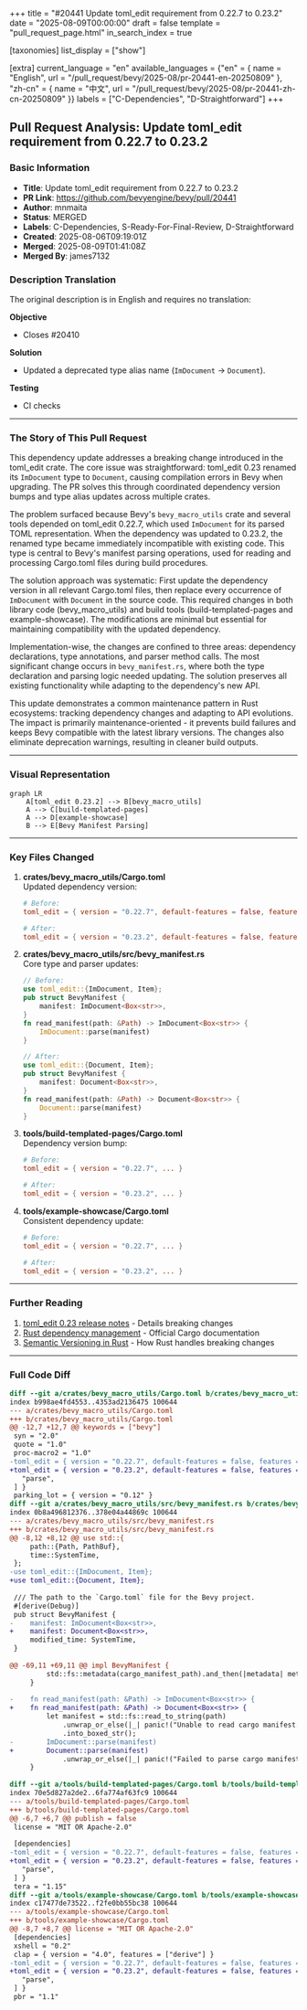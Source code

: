 +++
title = "#20441 Update toml_edit requirement from 0.22.7 to 0.23.2"
date = "2025-08-09T00:00:00"
draft = false
template = "pull_request_page.html"
in_search_index = true

[taxonomies]
list_display = ["show"]

[extra]
current_language = "en"
available_languages = {"en" = { name = "English", url = "/pull_request/bevy/2025-08/pr-20441-en-20250809" }, "zh-cn" = { name = "中文", url = "/pull_request/bevy/2025-08/pr-20441-zh-cn-20250809" }}
labels = ["C-Dependencies", "D-Straightforward"]
+++

## Pull Request Analysis: Update toml_edit requirement from 0.22.7 to 0.23.2

### Basic Information
- **Title**: Update toml_edit requirement from 0.22.7 to 0.23.2
- **PR Link**: https://github.com/bevyengine/bevy/pull/20441
- **Author**: mnmaita
- **Status**: MERGED
- **Labels**: C-Dependencies, S-Ready-For-Final-Review, D-Straightforward
- **Created**: 2025-08-06T09:19:01Z
- **Merged**: 2025-08-09T01:41:08Z
- **Merged By**: james7132

### Description Translation
The original description is in English and requires no translation:

**Objective**
- Closes #20410

**Solution**
- Updated a deprecated type alias name (`ImDocument` -> `Document`).

**Testing**
- CI checks

---

### The Story of This Pull Request

This dependency update addresses a breaking change introduced in the toml_edit crate. The core issue was straightforward: toml_edit 0.23 renamed its `ImDocument` type to `Document`, causing compilation errors in Bevy when upgrading. The PR solves this through coordinated dependency version bumps and type alias updates across multiple crates.

The problem surfaced because Bevy's `bevy_macro_utils` crate and several tools depended on toml_edit 0.22.7, which used `ImDocument` for its parsed TOML representation. When the dependency was updated to 0.23.2, the renamed type became immediately incompatible with existing code. This type is central to Bevy's manifest parsing operations, used for reading and processing Cargo.toml files during build procedures.

The solution approach was systematic: First update the dependency version in all relevant Cargo.toml files, then replace every occurrence of `ImDocument` with `Document` in the source code. This required changes in both library code (bevy_macro_utils) and build tools (build-templated-pages and example-showcase). The modifications are minimal but essential for maintaining compatibility with the updated dependency.

Implementation-wise, the changes are confined to three areas: dependency declarations, type annotations, and parser method calls. The most significant change occurs in `bevy_manifest.rs`, where both the type declaration and parsing logic needed updating. The solution preserves all existing functionality while adapting to the dependency's new API.

This update demonstrates a common maintenance pattern in Rust ecosystems: tracking dependency changes and adapting to API evolutions. The impact is primarily maintenance-oriented - it prevents build failures and keeps Bevy compatible with the latest library versions. The changes also eliminate deprecation warnings, resulting in cleaner build outputs.

---

### Visual Representation

```mermaid
graph LR
    A[toml_edit 0.23.2] --> B[bevy_macro_utils]
    A --> C[build-templated-pages]
    A --> D[example-showcase]
    B --> E[Bevy Manifest Parsing]
```

---

### Key Files Changed

1. **crates/bevy_macro_utils/Cargo.toml**  
   Updated dependency version:
   ```toml
   # Before:
   toml_edit = { version = "0.22.7", default-features = false, features = ["parse"] }
   
   # After:
   toml_edit = { version = "0.23.2", default-features = false, features = ["parse"] }
   ```

2. **crates/bevy_macro_utils/src/bevy_manifest.rs**  
   Core type and parser updates:
   ```rust
   // Before:
   use toml_edit::{ImDocument, Item};
   pub struct BevyManifest {
       manifest: ImDocument<Box<str>>,
   }
   fn read_manifest(path: &Path) -> ImDocument<Box<str>> {
       ImDocument::parse(manifest)
   }
   
   // After:
   use toml_edit::{Document, Item};
   pub struct BevyManifest {
       manifest: Document<Box<str>>,
   }
   fn read_manifest(path: &Path) -> Document<Box<str>> {
       Document::parse(manifest)
   }
   ```

3. **tools/build-templated-pages/Cargo.toml**  
   Dependency version bump:
   ```toml
   # Before:
   toml_edit = { version = "0.22.7", ... }
   
   # After:
   toml_edit = { version = "0.23.2", ... }
   ```

4. **tools/example-showcase/Cargo.toml**  
   Consistent dependency update:
   ```toml
   # Before:
   toml_edit = { version = "0.22.7", ... }
   
   # After:
   toml_edit = { version = "0.23.2", ... }
   ```

---

### Further Reading
1. [toml_edit 0.23 release notes](https://github.com/toml-rs/toml/blob/main/toml_edit/CHANGELOG.md#0230-2025-07-14) - Details breaking changes
2. [Rust dependency management](https://doc.rust-lang.org/cargo/reference/specifying-dependencies.html) - Official Cargo documentation
3. [Semantic Versioning in Rust](https://doc.rust-lang.org/cargo/reference/semver.html) - How Rust handles breaking changes

---

### Full Code Diff
```diff
diff --git a/crates/bevy_macro_utils/Cargo.toml b/crates/bevy_macro_utils/Cargo.toml
index b998ae4fd4553..4353ad2136475 100644
--- a/crates/bevy_macro_utils/Cargo.toml
+++ b/crates/bevy_macro_utils/Cargo.toml
@@ -12,7 +12,7 @@ keywords = ["bevy"]
 syn = "2.0"
 quote = "1.0"
 proc-macro2 = "1.0"
-toml_edit = { version = "0.22.7", default-features = false, features = [
+toml_edit = { version = "0.23.2", default-features = false, features = [
   "parse",
 ] }
 parking_lot = { version = "0.12" }
diff --git a/crates/bevy_macro_utils/src/bevy_manifest.rs b/crates/bevy_macro_utils/src/bevy_manifest.rs
index 0b8a496812376..378e04a44869c 100644
--- a/crates/bevy_macro_utils/src/bevy_manifest.rs
+++ b/crates/bevy_macro_utils/src/bevy_manifest.rs
@@ -8,12 +8,12 @@ use std::{
     path::{Path, PathBuf},
     time::SystemTime,
 };
-use toml_edit::{ImDocument, Item};
+use toml_edit::{Document, Item};
 
 /// The path to the `Cargo.toml` file for the Bevy project.
 #[derive(Debug)]
 pub struct BevyManifest {
-    manifest: ImDocument<Box<str>>,
+    manifest: Document<Box<str>>,
     modified_time: SystemTime,
 }
 
@@ -69,11 +69,11 @@ impl BevyManifest {
         std::fs::metadata(cargo_manifest_path).and_then(|metadata| metadata.modified())
     }
 
-    fn read_manifest(path: &Path) -> ImDocument<Box<str>> {
+    fn read_manifest(path: &Path) -> Document<Box<str>> {
         let manifest = std::fs::read_to_string(path)
             .unwrap_or_else(|_| panic!("Unable to read cargo manifest: {}", path.display()))
             .into_boxed_str();
-        ImDocument::parse(manifest)
+        Document::parse(manifest)
             .unwrap_or_else(|_| panic!("Failed to parse cargo manifest: {}", path.display()))
     }
 
diff --git a/tools/build-templated-pages/Cargo.toml b/tools/build-templated-pages/Cargo.toml
index 70e5d827a2de2..6fa774af63fc9 100644
--- a/tools/build-templated-pages/Cargo.toml
+++ b/tools/build-templated-pages/Cargo.toml
@@ -6,7 +6,7 @@ publish = false
 license = "MIT OR Apache-2.0"
 
 [dependencies]
-toml_edit = { version = "0.22.7", default-features = false, features = [
+toml_edit = { version = "0.23.2", default-features = false, features = [
   "parse",
 ] }
 tera = "1.15"
diff --git a/tools/example-showcase/Cargo.toml b/tools/example-showcase/Cargo.toml
index c17477de73522..f2fe0bb55bc38 100644
--- a/tools/example-showcase/Cargo.toml
+++ b/tools/example-showcase/Cargo.toml
@@ -8,7 +8,7 @@ license = "MIT OR Apache-2.0"
 [dependencies]
 xshell = "0.2"
 clap = { version = "4.0", features = ["derive"] }
-toml_edit = { version = "0.22.7", default-features = false, features = [
+toml_edit = { version = "0.23.2", default-features = false, features = [
   "parse",
 ] }
 pbr = "1.1"
```